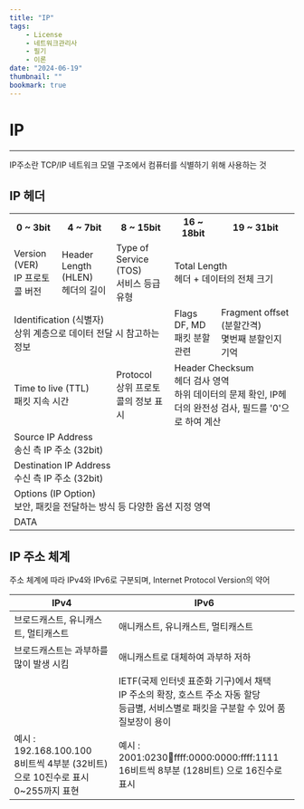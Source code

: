 ```yaml
---
title: "IP"
tags:
    - License
    - 네트워크관리사
    - 필기
    - 이론
date: "2024-06-19"
thumbnail: ""
bookmark: true
---
```



# IP
---
IP주소란 TCP/IP 네트워크 모델 구조에서 컴퓨터를 식별하기 위해 사용하는 것


## IP 헤더

<table>
  <tr>
    <th>0 ~ 3bit</th>
    <th>4 ~ 7bit</th>
    <th>8 ~ 15bit</th>
    <th>16 ~ 18bit</th>
    <th>19 ~ 31bit</th>
  </tr>
  <tr>
    <td>Version (VER) <br> IP 프로토콜 버전</td>
    <td>Header Length (HLEN) <br> 헤더의 길이</td>
    <td>Type of Service (TOS) <br> 서비스 등급 유형</td>
    <td colspan="2">Total Length <br> 헤더 + 데이터의 전체 크기</td>
  </tr>
  <tr>
    <td colspan="3">Identification (식별자) <br> 상위 계층으로 데이터 전달 시 참고하는 정보</td>
    <td>Flags DF, MD <br> 패킷 분할 관련</td>
    <td>Fragment offset (분할간격) <br> 몇번째 분할인지 기억</td>
  </tr>
  <tr>
      <td colspan="2">Time to live (TTL) <br> 패킷 지속 시간</td>
      <td>Protocol <br> 상위 프로토콜의 정보 표시</td>
      <td colspan="2">Header Checksum <br> 헤더 검사 영역 <br> 하위 데이터의 문제 확인, IP헤더의 완전성 검사, 필드를 '0'으로 하여 계산</td>
  </tr>
  <tr>
      <td colspan="5">Source IP Address <br> 송신 측 IP 주소 (32bit)</td>
  </tr>
  <tr>
      <td colspan="5">Destination IP Address <br> 수신 측 IP 주소 (32bit)</td>
  </tr>
  <tr>
      <td colspan="5">Options (IP Option) <br> 보안, 패킷을 전달하는 방식 등 다양한 옵션 지정 영역</td>
  </tr>
  <tr>
      <td colspan="5"> DATA </td>
  </tr>
</table>



## IP 주소 체계
주소 체계에 따라 IPv4와 IPv6로 구분되며, Internet Protocol Version의 약어

|IPv4|IPv6|
|----|----|
|브로드캐스트, 유니캐스트, 멀티캐스트|애니캐스트, 유니캐스트, 멀티캐스트|
|브로드캐스트는 과부하를 많이 발생 시킴|애니캐스트로 대체하여 과부하 저하|
| |IETF(국제 인터넷 표준화 기구)에서 채택 <br> IP 주소의 확장, 호스트 주소 자동 할당 <br> 등급별, 서비스별로 패킷을 구분할 수 있어 품질보장이 용이|
|예시 : 192.168.100.100 <br> 8비트씩 4부분 (32비트) 으로 10진수로 표시 <br> 0~255까지 표현|예시 : 2001:0230:abcd:ffff:0000:0000:ffff:1111 <br> 16비트씩 8부분 (128비트) 으로 16진수로 표시|

